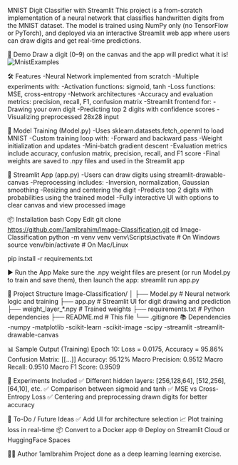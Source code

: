 MNIST Digit Classifier with Streamlit
This project is a from-scratch implementation of a neural network that classifies handwritten digits from the MNIST dataset. The model is trained using NumPy only (no TensorFlow or PyTorch), and deployed via an interactive Streamlit web app where users can draw digits and get real-time predictions.

🚀 Demo
Draw a digit (0–9) on the canvas and the app will predict what it is!
![MnistExamples](https://github.com/user-attachments/assets/25e0e72c-3ea3-4744-9166-3e487fdbe8a2)


🛠️ Features
-Neural Network implemented from scratch
-Multiple experiments with:
-Activation functions: sigmoid, tanh
-Loss functions: MSE, cross-entropy
-Network architectures
-Accuracy and evaluation metrics: precision, recall, F1, confusion matrix
-Streamlit frontend for:
-Drawing your own digit
-Predicting top 2 digits with confidence scores
-Visualizing preprocessed 28x28 input

🧠 Model Training (Model.py)
-Uses sklearn.datasets.fetch_openml to load MNIST
-Custom training loop with:
-Forward and backward pass
-Weight initialization and updates
-Mini-batch gradient descent
-Evaluation metrics include accuracy, confusion matrix, precision, recall, and F1 score
-Final weights are saved to .npy files and used in the Streamlit app

🎨 Streamlit App (app.py)
-Users can draw digits using streamlit-drawable-canvas
-Preprocessing includes:
-Inversion, normalization, Gaussian smoothing
-Resizing and centering the digit
-Predicts top 2 digits with probabilities using the trained model
-Fully interactive UI with options to clear canvas and view processed image

📦 Installation
bash
Copy
Edit
git clone https://github.com/1amIbrahim/Image-Classification.git
cd Image-Classification
python -m venv venv
venv\Scripts\activate  # On Windows
source venv/bin/activate  # On Mac/Linux

pip install -r requirements.txt

▶️ Run the App
Make sure the .npy weight files are present (or run Model.py to train and save them), then launch the app:
streamlit run app.py

📁 Project Structure
Image-Classification/
│
├── Model.py             # Neural network logic and training
├── app.py               # Streamlit UI for digit drawing and prediction
├── weight_layer_*.npy   # Trained weights
├── requirements.txt     # Python dependencies
├── README.md            # This file
└── .gitignore
📚 Dependencies
-numpy
-matplotlib
-scikit-learn
-scikit-image
-scipy
-streamlit
-streamlit-drawable-canvas

📊 Sample Output (Training)
Epoch 10: Loss = 0.0175, Accuracy = 95.86%
Confusion Matrix:
[[...]]
Accuracy: 95.12%
Macro Precision: 0.9512
Macro Recall: 0.9510
Macro F1 Score: 0.9509

🧪 Experiments Included
✅ Different hidden layers: [256,128,64], [512,256], [64,10], etc.
✅ Comparison between sigmoid and tanh
✅ MSE vs Cross-Entropy Loss
✅ Centering and preprocessing drawn digits for better accuracy

📌 To-Do / Future Ideas
✅ Add UI for architecture selection
📈 Plot training loss in real-time
📦 Convert to a Docker app
🌐 Deploy on Streamlit Cloud or HuggingFace Spaces

🧑‍💻 Author
1amIbrahim
Project done as a deep learning learning exercise.










